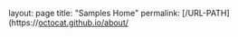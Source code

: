 layout: page
title: "Samples Home"
permalink: [/URL-PATH](https://[octocat.github.io/about/](https://github.com/MGMals/KuSafiri/new/main/hpage)
